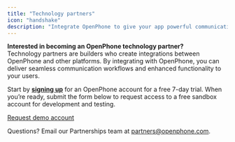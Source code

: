 ```yaml
---
title: "Technology partners"
icon: "handshake"
description: "Integrate OpenPhone to give your app powerful communication and AI features."
---
```


**Interested in becoming an OpenPhone technology partner?**\
Technology partners are builders who create integrations between OpenPhone and other platforms. By integrating with OpenPhone, you can deliver seamless communication workflows and enhanced functionality to your users.

Start by [**signing up**](https://my.openphone.com/signup) for an OpenPhone account for a free 7-day trial. When you’re ready, submit the form below to request access to a free sandbox account for development and testing.

   <Icon icon="hand-point-right" iconType="regular" /> [Request demo account](https://openphone.typeform.com/to/Mdiga17a)

Questions? Email our Partnerships team at [partners@openphone.com](mailto:partners@openphone.com).
